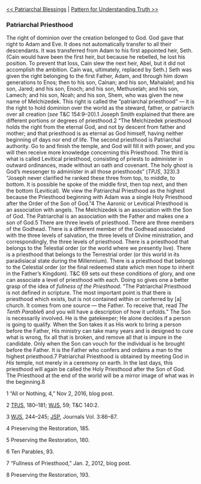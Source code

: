 [<< Patriarchal Blessings](Patriarchal%20Blessings)  |  [Pattern for Understanding Truth >>](Pattern%20for%20Understanding%20Truth)

### Patriarchal Priesthood
The right of dominion over the creation belonged to God. God gave that right to Adam and Eve. It does not automatically transfer to all their descendants. It was transferred from Adam to his first appointed heir, Seth. (Cain would have been the first heir, but because he rebelled, he lost his position. To prevent that loss, Cain slew the next heir, Abel, but it did not accomplish the ambition. Cain was, ultimately, replaced by Seth.) Seth was given the right belonging to the first Father, Adam, and through him down generations to Enos; then to his son, Cainan; and his son, Mahalalel; and his son, Jared; and his son, Enoch; and his son, Methuselah; and his son, Lamech; and his son, Noah; and his son, Shem, who was given the new name of Melchizedek. This right is called the “patriarchal priesthood” — it is the right to hold dominion over the world as the steward, father, or patriarch over all creation (*see* T&C 154:9–20).1 Joseph Smith explained that there are different portions or degrees of priesthood.2 “The Melchizedek priesthood holds the right from the eternal God, and not by descent from father and mother; and that priesthood is as eternal as God himself, having neither beginning of days nor end of life. The second priesthood is Patriarchal authority. Go to and finish the temple, and God will fill it with power, and you will then receive more knowledge concerning this Priesthood. The third is what is called Levitical priesthood, consisting of priests to administer in outward ordinances, made without an oath and covenant. The holy ghost is God’s messenger to administer in all those priesthoods” (*TPJS*, 323).3 “Joseph never clarified he ranked these three from top, to middle, to bottom. It is possible he spoke of the middle first, then top next, and then the bottom (Levitical). We view the Patriarchal Priesthood as the highest because the Priesthood beginning with Adam was a single Holy Priesthood after the Order of the Son of God.”4 The Aaronic or Levitical Priesthood is an association with angels. The Melchizedek is an association with the Son of God. The Patriarchal is an association with the Father and makes one a son of God.5 There are three levels of priesthood. There are three members of the Godhead. There is a different member of the Godhead associated with the three levels of salvation, the three levels of Divine ministration, and correspondingly, the three levels of priesthood. There is a priesthood that belongs to the Telestial order (or the world where we presently live). There is a priesthood that belongs to the Terrestrial order (or this world in its paradisiacal state during the Millennium). There is a priesthood that belongs to the Celestial order (or the final redeemed state which men hope to inherit in the Father’s Kingdom). T&C 69 sets out these conditions of glory, and one can associate a level of priesthood with each. Doing so gives one a better grasp of the idea of *fullness of the Priesthood*. “The Patriarchal Priesthood is not defined in scripture. The most important point is that there is priesthood which exists, but is not contained within or conferred by [a] church. It comes from one source — the Father. To receive that, read *The Tenth Parable*6 and you will have a description of how it unfolds.” The Son is necessarily involved. He is the gatekeeper; He alone decides if a person is going to qualify. When the Son takes it as His work to bring a person before the Father, His ministry can take many years and is designed to cure what is wrong, fix all that is broken, and remove all that is impure in the candidate. Only when the Son can vouch for the individual is he brought before the Father. It is the Father who confers and ordains a man to the highest priesthood.7 Patriarchal Priesthood is obtained by meeting God in *His* temple, not merely in a ceremony on earth. In the last days, this priesthood will again be called the Holy Priesthood after the Son of God. The Priesthood at the end of the world will be a mirror image of what was in the beginning.8



1 “All or Nothing, 4,” Nov 2, 2016, blog post.


2
[TPJS](#), 180–181; [WJS](#), 59; T&C 140:2.


3
[WJS](#), 244–245; [JSP](#), Journals Vol. 3:86–87.


4 Preserving the Restoration, 185.


5 Preserving the Restoration, 180.


6 Ten Parables, 93.


7 “Fullness of Priesthood,” Jan. 2, 2012, blog post.


8 Preserving the Restoration, 193.